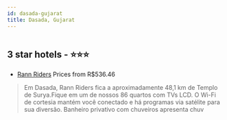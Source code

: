 ```yaml
---
id: dasada-gujarat
title: Dasada, Gujarat
---
```


<center><img src="https://i.travelapi.com/hotels/58000000/57890000/57887100/57887060/1a68e07e_z.jpg" alt="" /></center>


##  3 star hotels - ⭐️⭐️⭐️

-    [Rann Riders](https://www.hurb.com/br/aud/https://www.hurb.com/br/hotels/dasada/rann-riders-HT-ZB72?cmp=18055) Prices from R$536.46
   > Em Dasada, Rann Riders fica a aproximadamente 48,1 km de Templo de Surya.Fique em um de nossos 86 quartos com TVs LCD. O Wi-Fi de cortesia mantém você conectado e há programas via satélite para sua diversão. Banheiro privativo com chuveiros apresenta chuv
